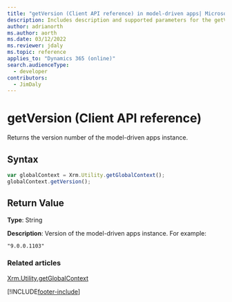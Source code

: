 ```yaml
---
title: "getVersion (Client API reference) in model-driven apps| MicrosoftDocs"
description: Includes description and supported parameters for the getVersion method.
author: adrianorth
ms.author: aorth
ms.date: 03/12/2022
ms.reviewer: jdaly
ms.topic: reference
applies_to: "Dynamics 365 (online)"
search.audienceType: 
  - developer
contributors:
  - JimDaly
---
```

# getVersion (Client API reference)



Returns the version number of the model-driven apps instance.

## Syntax

```JavaScript
var globalContext = Xrm.Utility.getGlobalContext();
globalContext.getVersion();
``` 
## Return Value

**Type**: String

**Description**: Version of the model-driven apps instance. For example:

`"9.0.0.1103"`

### Related articles

[Xrm.Utility.getGlobalContext](../getGlobalContext.md)


[!INCLUDE[footer-include](../../../../../../includes/footer-banner.md)]
